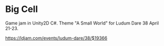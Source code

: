 # Big Cell
Game jam in Unity2D C#. Theme "A Small World" for Ludum Dare 38 April 21-23.

<https://ldjam.com/events/ludum-dare/38/$19366>
